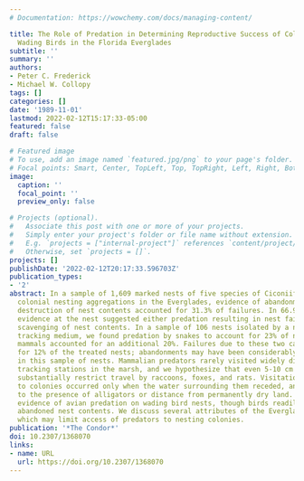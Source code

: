 ```yaml
---
# Documentation: https://wowchemy.com/docs/managing-content/

title: The Role of Predation in Determining Reproductive Success of Colonially Nesting
  Wading Birds in the Florida Everglades
subtitle: ''
summary: ''
authors:
- Peter C. Frederick
- Michael W. Collopy
tags: []
categories: []
date: '1989-11-01'
lastmod: 2022-02-12T15:17:33-05:00
featured: false
draft: false

# Featured image
# To use, add an image named `featured.jpg/png` to your page's folder.
# Focal points: Smart, Center, TopLeft, Top, TopRight, Left, Right, BottomLeft, Bottom, BottomRight.
image:
  caption: ''
  focal_point: ''
  preview_only: false

# Projects (optional).
#   Associate this post with one or more of your projects.
#   Simply enter your project's folder or file name without extension.
#   E.g. `projects = ["internal-project"]` references `content/project/deep-learning/index.md`.
#   Otherwise, set `projects = []`.
projects: []
publishDate: '2022-02-12T20:17:33.596703Z'
publication_types:
- '2'
abstract: In a sample of 1,609 marked nests of five species of Ciconiiformes in 21
  colonial nesting aggregations in the Everglades, evidence of abandonment without
  destruction of nest contents accounted for 31.3% of failures. In 66.9% of the failures,
  evidence at the nest suggested either predation resulting in nest failure or postabandonment
  scavenging of nest contents. In a sample of 106 nests isolated by a nonrepelling
  tracking medium, we found predation by snakes to account for 23% of nest failures;
  mammals accounted for an additional 20%. Failures due to these two categories accounted
  for 12% of the treated nests; abandonments may have been considerably underrepresented
  in this sample of nests. Mammalian predators rarely visited widely distributed baited
  tracking stations in the marsh, and we hypothesize that even 5-10 cm of water can
  substantially restrict travel by raccoons, foxes, and rats. Visitation by mammals
  to colonies occurred only when the water surrounding them receded, and was not related
  to the presence of alligators or distance from permanently dry land. We found little
  evidence of avian predation on wading bird nests, though birds readily scavenged
  abandoned nest contents. We discuss several attributes of the Everglades marshes
  which may limit access of predators to nesting colonies.
publication: '*The Condor*'
doi: 10.2307/1368070
links:
- name: URL
  url: https://doi.org/10.2307/1368070
---
```

